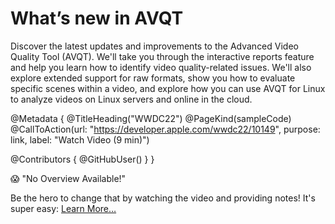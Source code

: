 # What’s new in AVQT

Discover the latest updates and improvements to the Advanced Video Quality Tool (AVQT). We'll take you through the interactive reports feature and help you learn how to identify video quality-related issues. We'll also explore extended support for raw formats, show you how to evaluate specific scenes within a video, and explore how you can use AVQT for Linux to analyze videos on Linux servers and online in the cloud.


@Metadata {
   @TitleHeading("WWDC22")
   @PageKind(sampleCode)
   @CallToAction(url: "https://developer.apple.com/wwdc22/10149", purpose: link, label: "Watch Video (9 min)")

   @Contributors {
      @GitHubUser(<replace this with your GitHub handle>)
   }
}

😱 "No Overview Available!"

Be the hero to change that by watching the video and providing notes! It's super easy:
 [Learn More…](https://wwdcnotes.github.io/WWDCNotes/documentation/wwdcnotes/contributing)
